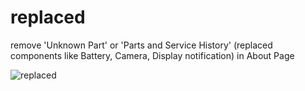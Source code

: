 # replaced
remove 'Unknown Part' or 'Parts and Service History' (replaced components like Battery, Camera, Display notification) in About Page

![replaced](https://github.com/34306/replaced/assets/79745143/9f683ed7-144e-45c8-aa18-0b3f5784774a)
